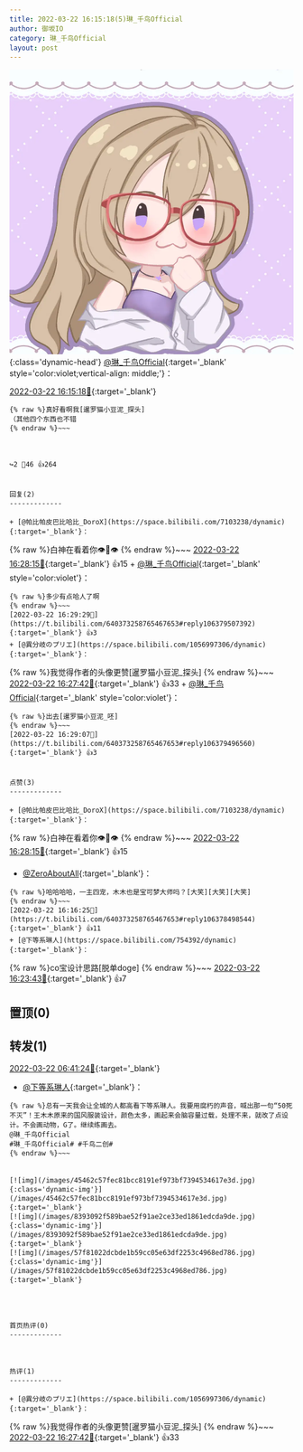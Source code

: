 ```yaml
---
title: 2022-03-22 16:15:18(5)琳_千鸟Official
author: 御坂IO
category: 琳_千鸟Official
layout: post
---
```


![img](/images/c0a88f85ebd0d056f37b114e0748e69556c8b488.jpg){:class='dynamic-head'}
[@琳_千鸟Official](https://space.bilibili.com/1620923329/dynamic){:target='_blank' style='color:violet;vertical-align: middle;'}：

[2022-03-22 16:15:18🔗](https://t.bilibili.com/640373258765467653){:target='_blank'}

~~~
{% raw %}真好看啊我[暹罗猫小豆泥_探头]
（其他四个东西也不错
{% endraw %}~~~



↪️2 💬46 👍264


回复(2)
-------------

+ [@帕比帕皮巴比哈比_DoroX](https://space.bilibili.com/7103238/dynamic){:target='_blank'}：
~~~
{% raw %}白神在看着你👁👅👁
{% endraw %}~~~
[2022-03-22 16:28:15🔗](https://t.bilibili.com/640373258765467653#reply106379424272){:target='_blank'} 👍15
    + [@琳_千鸟Official](https://space.bilibili.com/1620923329/dynamic){:target='_blank' style='color:violet'}：
~~~
{% raw %}多少有点哈人了啊
{% endraw %}~~~
[2022-03-22 16:29:29🔗](https://t.bilibili.com/640373258765467653#reply106379507392){:target='_blank'} 👍3
+ [@異分岐のプリエ](https://space.bilibili.com/1056997306/dynamic){:target='_blank'}：
~~~
{% raw %}我觉得作者的头像更赞[暹罗猫小豆泥_探头]
{% endraw %}~~~
[2022-03-22 16:27:42🔗](https://t.bilibili.com/640373258765467653#reply106379455872){:target='_blank'} 👍33
    + [@琳_千鸟Official](https://space.bilibili.com/1620923329/dynamic){:target='_blank' style='color:violet'}：
~~~
{% raw %}出去[暹罗猫小豆泥_呸]
{% endraw %}~~~
[2022-03-22 16:29:07🔗](https://t.bilibili.com/640373258765467653#reply106379496560){:target='_blank'} 👍3


点赞(3)
-------------

+ [@帕比帕皮巴比哈比_DoroX](https://space.bilibili.com/7103238/dynamic){:target='_blank'}：
~~~
{% raw %}白神在看着你👁👅👁
{% endraw %}~~~
[2022-03-22 16:28:15🔗](https://t.bilibili.com/640373258765467653#reply106379424272){:target='_blank'} 👍15
+ [@ZeroAboutAll](https://space.bilibili.com/6509875/dynamic){:target='_blank'}：
~~~
{% raw %}哈哈哈哈，一主四宠，木木也是宝可梦大师吗？[大笑][大笑][大笑]
{% endraw %}~~~
[2022-03-22 16:16:25🔗](https://t.bilibili.com/640373258765467653#reply106378498544){:target='_blank'} 👍11
+ [@下等系琳人](https://space.bilibili.com/754392/dynamic){:target='_blank'}：
~~~
{% raw %}co宝设计思路[脱单doge]
{% endraw %}~~~
[2022-03-22 16:23:43🔗](https://t.bilibili.com/640373258765467653#reply106379023504){:target='_blank'} 👍7


置顶(0)
-------------



转发(1)
-------------

[2022-03-22 06:41:24🔗](https://t.bilibili.com/640225365860548608){:target='_blank'}
+ [@下等系琳人](https://space.bilibili.com/754392/dynamic){:target='_blank'}：
~~~
{% raw %}总有一天我会让全城的人都高看下等系琳人。我要用腐朽的声音，喊出那一句“50死不灭”！王木木原来的国风服装设计，颜色太多，画起来会脑容量过载，处理不来，就改了点设计。不会画动物，G了。继续练画去。
@琳_千鸟Official 
#琳_千鸟Official# #千鸟二创#
{% endraw %}~~~


[![img](/images/45462c57fec81bcc8191ef973bf7394534617e3d.jpg){:class='dynamic-img'}](/images/45462c57fec81bcc8191ef973bf7394534617e3d.jpg){:target='_blank'}
[![img](/images/8393092f589bae52f91ae2ce33ed1861edcda9de.jpg){:class='dynamic-img'}](/images/8393092f589bae52f91ae2ce33ed1861edcda9de.jpg){:target='_blank'}
[![img](/images/57f81022dcbde1b59cc05e63df2253c4968ed786.jpg){:class='dynamic-img'}](/images/57f81022dcbde1b59cc05e63df2253c4968ed786.jpg){:target='_blank'}




首页热评(0)
-------------



热评(1)
-------------

+ [@異分岐のプリエ](https://space.bilibili.com/1056997306/dynamic){:target='_blank'}：
~~~
{% raw %}我觉得作者的头像更赞[暹罗猫小豆泥_探头]
{% endraw %}~~~
[2022-03-22 16:27:42🔗](https://t.bilibili.com/640373258765467653#reply106379455872){:target='_blank'} 👍33


